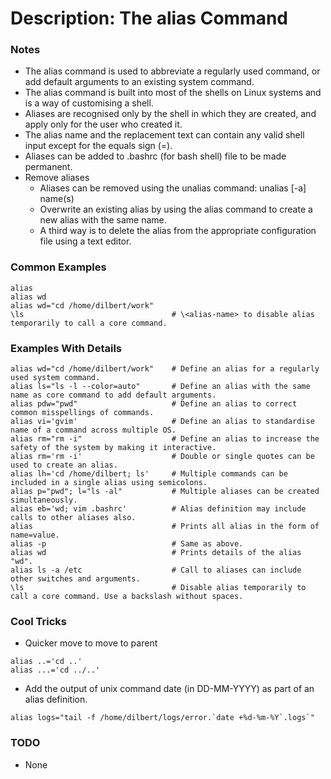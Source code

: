 # Description: The alias Command 

### Notes
* The alias command is used to abbreviate a regularly used command, or add default arguments to an existing system 
  command.
* The alias command is built into most of the shells on Linux systems and is a way of customising a shell.
* Aliases are recognised only by the shell in which they are created, and apply only for the user who created it.
* The alias name and the replacement text can contain any valid shell input except for the equals sign (=).
* Aliases can be added to .bashrc (for bash shell) file to be made permanent.
* Remove aliases
    - Aliases can be removed using the unalias command: unalias [-a] name(s)
    - Overwrite an existing alias by using the alias command to create a new alias with the same name.
    - A third way is to delete the alias from the appropriate configuration file using a text editor.

### Common Examples
```shell
alias
alias wd
alias wd="cd /home/dilbert/work"
\ls                                 # \<alias-name> to disable alias temporarily to call a core command.
```

### Examples With Details
```shell
alias wd="cd /home/dilbert/work"    # Define an alias for a regularly used system command.
alias ls="ls -l --color=auto"       # Define an alias with the same name as core command to add default arguments.
alias pdw="pwd"                     # Define an alias to correct common misspellings of commands.
alias vi='gvim'                     # Define an alias to standardise name of a command across multiple OS.
alias rm="rm -i"                    # Define an alias to increase the safety of the system by making it interactive.
alias rm='rm -i'                    # Double or single quotes can be used to create an alias.
alias lh='cd /home/dilbert; ls'     # Multiple commands can be included in a single alias using semicolons.
alias p="pwd"; l="ls -al"           # Multiple aliases can be created simultaneously.
alias eb='wd; vim .bashrc'          # Alias definition may include calls to other aliases also.
alias                               # Prints all alias in the form of name=value.
alias -p                            # Same as above.
alias wd                            # Prints details of the alias "wd".
alias ls -a /etc                    # Call to aliases can include other switches and arguments.
\ls                                 # Disable alias temporarily to call a core command. Use a backslash without spaces.
```

### Cool Tricks
* Quicker move to move to parent
```shell
alias ..='cd ..'
alias ...='cd ../..'
```
* Add the output of unix command date (in DD-MM-YYYY) as part of an alias definition.
```shell
alias logs="tail -f /home/dilbert/logs/error.`date +%d-%m-%Y`.logs`"
```

### TODO
* None
